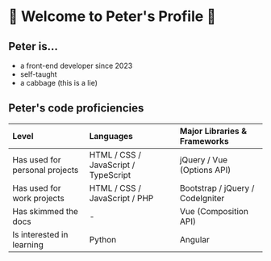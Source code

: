 # 🥬 Welcome to Peter's Profile 🥬

## Peter is...
- a front-end developer since 2023
- self-taught
- a cabbage (this is a lie)

## Peter's code proficiencies
| Level | Languages | Major Libraries & Frameworks |
| :-- | :-- | :-- |
| Has used for personal projects | HTML / CSS / JavaScript / TypeScript | jQuery / Vue (Options API) |
| Has used for work projects | HTML / CSS / JavaScript / PHP | Bootstrap / jQuery / CodeIgniter |
| Has skimmed the docs | - | Vue (Composition API) |
| Is interested in learning | Python | Angular |
